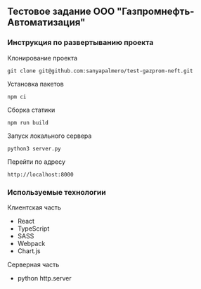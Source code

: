 ## Тестовое задание ООО "Газпромнефть-Автоматизация"

### Инструкция по развертыванию проекта

Клонирование проекта
```
git clone git@github.com:sanyapalmero/test-gazprom-neft.git
```

Установка пакетов
```
npm ci
```

Сборка статики
```
npm run build
```

Запуск локального сервера
```
python3 server.py
```

Перейти по адресу
```
http://localhost:8000
```

### Используемые технологии

Клиентская часть
* React
* TypeScript
* SASS
* Webpack
* Chart.js

Серверная часть
* python http.server
